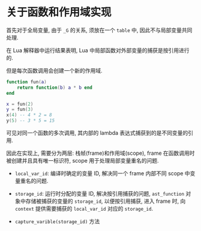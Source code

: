 # 关于函数和作用域实现

首先对于全局变量, 由于 `_G` 的关系, 须放在一个 `table` 中, 因此不与局部变量共同处理.

在 Lua 解释器中运行结果表明, Lua 中局部函数对外部变量的捕获是按引用进行的.

但是每次函数调用会创建一个新的作用域.

```lua
function fun(a) 
    return function(b) a * b end
end

x = fun(2)
y = fun(3)
x(4) -- 4 * 2 = 8
y(5) -- 3 * 5 = 15
```

可见对同一个函数的多次调用, 其内部的 lambda 表达式捕获到的是不同变量的引用.

因此在实现上, 需要分为两层: 栈帧(frame)和作用域(scope), frame 在函数调用时被创建并且具有唯一标识符, scope 用于处理局部变量重名的问题.

- `local_var_id`: 编译时确定的变量 ID, 解决同一个 frame 内部不同 scope 中变量重名的问题.
- `storage_id`: 运行时分配的变量 ID, 解决按引用捕获的问题, `ast_function` 对象中存储被捕获的变量的 `storage_id`, 以便按引用捕获, 进入 frame 时, 向 `context` 提供需要捕获的 `local_var_id` 对应的 `storage_id`.

- `capture_varible(storage_id)` 方法